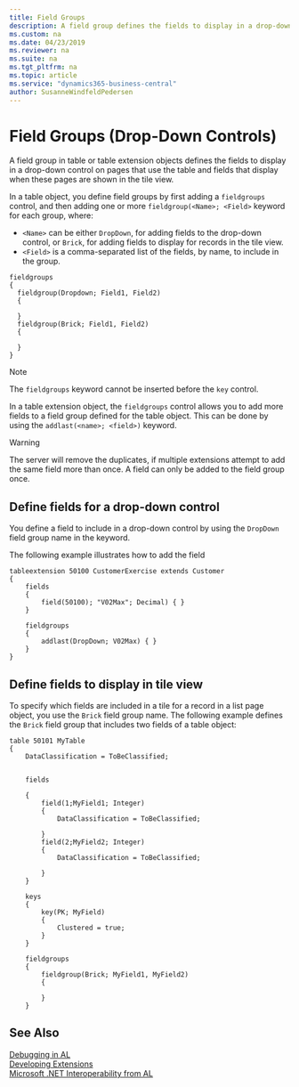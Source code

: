 ```yaml
---
title: Field Groups
description: A field group defines the fields to display in a drop-down control in Dynamics 365 Business Central. 
ms.custom: na
ms.date: 04/23/2019
ms.reviewer: na
ms.suite: na
ms.tgt_pltfrm: na
ms.topic: article
ms.service: "dynamics365-business-central"
author: SusanneWindfeldPedersen
---
```


# Field Groups (Drop-Down Controls)

A field group in table or table extension objects defines the fields to display in a drop-down control on pages that use the table and fields that display when these pages are shown in the tile view.

In a table object, you define field groups by first adding a `fieldgroups` control, and then adding one or more `fieldgroup(<Name>; <Field>` keyword for each group, where:

- `<Name>` can be either `DropDown`, for adding fields to the drop-down control, or  `Brick`, for adding fields to display for records in the tile view.
- `<Field>` is a comma-separated list of the fields, by name, to include in the group.  

```
fieldgroups
{
  fieldgroup(Dropdown; Field1, Field2)
  {
        
  }
  fieldgroup(Brick; Field1, Field2)
  {
        
  }
}
```
> [!NOTE]  
> The `fieldgroups` keyword cannot be inserted before the `key` control.


In a table extension object, the `fieldgroups` control allows you to add more fields to a field group defined for the table object. This can be done by using the `addlast(<name>; <field>)` keyword.
<!--
In order to add fields to a field group, you create a table extension and specify the `fieldgroups` control and the fields you want to append to the field group. 
 

> [!NOTE]  
> You can only place the fields at the end of the field group members list using the `addlast` keyword. 

-->

> [!WARNING]  
> The server will remove the duplicates, if multiple extensions attempt to add the same field more than once. A field can only be added to the field group once.

## Define fields for a drop-down control

You define a field to include in a drop-down control by using the `DropDown` field group name in the keyword.

The following example illustrates how to add the field 

```
tableextension 50100 CustomerExercise extends Customer
{
    fields
    {
        field(50100); "V02Max"; Decimal) { }
    }
   
    fieldgroups
    {
        addlast(DropDown; V02Max) { }
    }
}
```
## Define fields to display in tile view

To specify which fields are included in a tile for a record in a list page object, you use the `Brick` field group name. The following example defines the `Brick` field group that includes two fields of a table object:


```
table 50101 MyTable
{
    DataClassification = ToBeClassified;
    
    
    fields
    
    {
        field(1;MyField1; Integer)
        {
            DataClassification = ToBeClassified;
            
        }
        field(2;MyField2; Integer)
        {
            DataClassification = ToBeClassified;
            
        }
    }

    keys
    {
        key(PK; MyField)
        {
            Clustered = true;
        }
    }

    fieldgroups
    {
        fieldgroup(Brick; MyField1, MyField2)
        {
            
        }
    }

```
## See Also

[Debugging in AL](devenv-debugging.md)  
[Developing Extensions](devenv-dev-overview.md)  
[Microsoft .NET Interoperability from AL](devenv-get-started-call-dotnet-from-al.md)  
